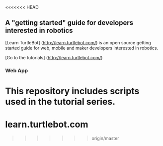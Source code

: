 <<<<<<< HEAD
## A "getting started" guide for developers interested in robotics

[Learn TurtleBot] (http://learn.turtlebot.com/) is an open source getting started guide for web, mobile and maker developers interested in robotics.

[Go to the tutorials] (http://learn.turtlebot.com/)

### Web App

This repository includes scripts used in the tutorial series.
=======
# learn.turtlebot.com
>>>>>>> origin/master
